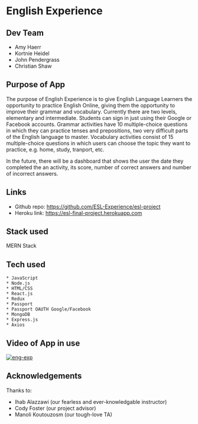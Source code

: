 # English Experience

## Dev Team
* Amy Haerr
* Kortnie Heidel
* John Pendergrass
* Christian Shaw


## Purpose of App
The purpose of English Experience is to give English Language Learners the opportunity to practice English Online, giving them the opportunity to improve their grammar and vocabulary. Currently there are two levels, elementary and intermediate. Students can sign in just using their Google or Facebook accounts. Grammar activities have 10 multiple-choice questions in which they can practice tenses and prepositions, two very difficult parts of the English language to master. Vocabulary activities consist of 15 multiple-choice questions in which users can choose the topic they want to practice, e.g. home, study, tranport, etc. 

In the future, there will be a dashboard that shows the user the date they completed the an activity, its score, number of correct answers and number of incorrect answers.

## Links
* Github repo: https://github.com/ESL-Experience/esl-project
* Heroku link: https://esl-final-project.herokuapp.com

## Stack used
MERN Stack

## Tech used
    * JavaScript
    * Node.js
    * HTML/CSS
    * React.js
    * Redux
    * Passport
    * Passport OAUTH Google/Facebook
    * MongoDB
    * Express.js
    * Axios

## Video of App in use
[![eng-exp](http://img.youtube.com/vi/MtTMnDhAcd4/0.jpg)](http://www.youtube.com/watch?v=MtTMnDhAcd4 "English Experience")

## Acknowledgements
Thanks to:
* Ihab Alazzawi (our fearless and ever-knowledgable instructor)
* Cody Foster (our project advisor)
* Manoli Koutouzosm (our tough-love TA)

